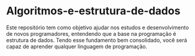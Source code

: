 # Algoritmos-e-estrutura-de-dados
Este repositório tem como objetivo ajudar nos estudos e desenvolvimento de novos programadores, entendendo que a base na programação é estrutura de dados.
Tendo esse fundamento bem consolidado, você será capaz de aprender qualquer linguagem de programação. 
